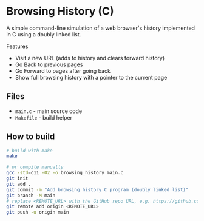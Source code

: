 # Browsing History (C)

A simple command-line simulation of a web browser's history implemented in C using a doubly linked list.

Features
- Visit a new URL (adds to history and clears forward history)
- Go Back to previous pages
- Go Forward to pages after going back
- Show full browsing history with a pointer to the current page

## Files
- `main.c` - main source code
- `Makefile` - build helper

## How to build
```bash
# build with make
make

# or compile manually
gcc -std=c11 -O2 -o browsing_history main.c
git init
git add .
git commit -m "Add browsing history C program (doubly linked list)"
git branch -M main
# replace <REMOTE_URL> with the GitHub repo URL, e.g. https://github.com/Abhishek926975/browsing-history-c.git
git remote add origin <REMOTE_URL>
git push -u origin main

